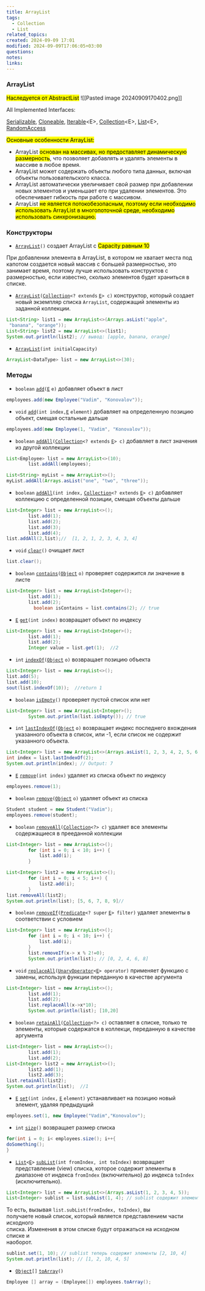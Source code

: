 ```yaml
---
title: ArrayList
tags:
  - Collection
  - List
related_topics: 
created: 2024-09-09 17:01
modified: 2024-09-09T17:06:05+03:00
questions: 
notes: 
links: 
---
```

### ArrayList

<mark class="hltr-purple">Наследуется от AbstractList</mark>
![[Pasted image 20240909170402.png]]

All Implemented Interfaces:

[Serializable](https://docs.oracle.com/javase/8/docs/api/java/io/Serializable.html), [Cloneable](https://docs.oracle.com/javase/8/docs/api/java/lang/Cloneable.html), [Iterable](https://docs.oracle.com/javase/8/docs/api/java/lang/Iterable.html)\<E>, [Collection](https://docs.oracle.com/javase/8/docs/api/java/util/Collection.html)\<E>, [List](https://docs.oracle.com/javase/8/docs/api/java/util/List.html)\<E>, [RandomAccess](https://docs.oracle.com/javase/8/docs/api/java/util/RandomAccess.html)

<mark class="hltr-orange">Основные особенности ArrayList:</mark>

- ArrayList <mark class="hltr-yellow">основан на массивах, но предоставляет динамическую размерность</mark>, что позволяет добавлять и удалять элементы в массиве в любое время.
- ArrayList может содержать объекты любого типа данных, включая объекты пользовательского класса.
- ArrayList автоматически увеличивает свой размер при добавлении новых элементов и уменьшает его при удалении элементов. Это обеспечивает гибкость при работе с массивом.
- ArrayList <mark class="hltr-yellow">не является потокобезопасным, поэтому если необходимо использовать ArrayList в многопоточной среде, необходимо использовать синхронизацию.</mark>

### Конструкторы

- [`ArrayList`](https://docs.oracle.com/javase/8/docs/api/java/util/ArrayList.html#ArrayList--)`()` создает ArrayList с <mark class="hltr-purple">Capacity равным 10</mark>

При добавлении элемента в ArrayList, в котором не хватает места под капотом создается новый массив с большей размерностью, это занимает время, поэтому лучше использовать конструктов с размерностью, если известно, сколько элементов будет храниться в списке.

- [`ArrayList`](https://docs.oracle.com/javase/8/docs/api/java/util/ArrayList.html#ArrayList-java.util.Collection-)`(`[`Collection`](https://docs.oracle.com/javase/8/docs/api/java/util/Collection.html)`<? extends` [`E`](https://docs.oracle.com/javase/8/docs/api/java/util/ArrayList.html)`> c)` конструктор, который создает новый экземпляр списка `ArrayList`, содержащий элементы из заданной коллекции.

```Java
List<String> list1 = new ArrayList<>(Arrays.asList("apple",
 "banana", "orange"));
List<String> list2 = new ArrayList<>(list1);
System.out.println(list2); // вывод: [apple, banana, orange]
```

- [`ArrayList`](https://docs.oracle.com/javase/8/docs/api/java/util/ArrayList.html#ArrayList-int-)`(int initialCapacity)`

```Java
ArrayList<DataType> list = new ArrayList<>(30);
```

### Методы

- `boolean` [`add`](https://docs.oracle.com/javase/8/docs/api/java/util/ArrayList.html#add-E-)`(`[`E`](https://docs.oracle.com/javase/8/docs/api/java/util/ArrayList.html) `e)` добавляет объект в лист

```Java
employees.add(new Employee("Vadim", "Konovalov"));
```

- `void` [`add`](https://docs.oracle.com/javase/8/docs/api/java/util/ArrayList.html#add-int-E-)`(int index,`[`E`](https://docs.oracle.com/javase/8/docs/api/java/util/ArrayList.html) `element)` добавляет на определенную позицию объект, смещая остальные дальше

```Java
employees.add(new Employee(1, "Vadim", "Konovalov"));
```

- `boolean` [`addAll`](https://docs.oracle.com/javase/8/docs/api/java/util/ArrayList.html#addAll-java.util.Collection-)`(`[`Collection`](https://docs.oracle.com/javase/8/docs/api/java/util/Collection.html)`<? extends` [`E`](https://docs.oracle.com/javase/8/docs/api/java/util/ArrayList.html)`> c)` добавляет в лист значения из другой коллекции

```Java
List<Employee> list = new ArrayList<>(10);
        list.addAll(employees);

List<String> myList = new ArrayList<>();
myList.addAll(Arrays.asList("one", "two", "three"));
```

- `boolean` [`addAll`](https://docs.oracle.com/javase/8/docs/api/java/util/ArrayList.html#addAll-int-java.util.Collection-)`(int index,` [`Collection`](https://docs.oracle.com/javase/8/docs/api/java/util/Collection.html)`<? extends` [`E`](https://docs.oracle.com/javase/8/docs/api/java/util/ArrayList.html)`> c)` добавляет коллекцию с определенной позиции, смещая объекты дальше

```Java
List<Integer> list = new ArrayList<>();
        list.add(1);
        list.add(2);
        list.add(3);
        list.add(4);
list.addAll(2,list);//  [1, 2, 1, 2, 3, 4, 3, 4]
```

- `void` [`clear`](https://docs.oracle.com/javase/8/docs/api/java/util/ArrayList.html#clear--)`()` очищает лист

```Java
list.clear();
```

- `boolean` [`contains`](https://docs.oracle.com/javase/8/docs/api/java/util/ArrayList.html#contains-java.lang.Object-)`(`[`Object`](https://docs.oracle.com/javase/8/docs/api/java/lang/Object.html) `o)` проверяет содержится ли значение в листе

```Java
List<Integer> list = new ArrayList<Integer>();
        list.add(1);
        list.add(2);
	      boolean isContains = list.contains(2); // true
```

- [`E`](https://docs.oracle.com/javase/8/docs/api/java/util/ArrayList.html) [`get`](https://docs.oracle.com/javase/8/docs/api/java/util/ArrayList.html#get-int-)`(int index)` возвращает объект по индексу

```Java
List<Integer> list = new ArrayList<Integer>();
        list.add(1);
        list.add(2);
        Integer value = list.get(1);  //2
```

- `int` [`indexOf`](https://docs.oracle.com/javase/8/docs/api/java/util/ArrayList.html#indexOf-java.lang.Object-)`(`[`Object`](https://docs.oracle.com/javase/8/docs/api/java/lang/Object.html) `o)` возвращает позицию объекта

```Java
List<Integer> list = new ArrayList<>();
list.add(5);
list.add(10);
sout(list.indexOf(10));  //return 1
```

- `boolean` [`isEmpty`](https://docs.oracle.com/javase/8/docs/api/java/util/ArrayList.html#isEmpty--)`()` проверяет пустой список или нет

```Java
List<Integer> list = new ArrayList<Integer>();
        System.out.println(list.isEmpty()); // true
```

- `int` [`lastIndexOf`](https://docs.oracle.com/javase/8/docs/api/java/util/ArrayList.html#lastIndexOf-java.lang.Object-)`(`[`Object`](https://docs.oracle.com/javase/8/docs/api/java/lang/Object.html) `o)` возвращает индекс последнего вхождения указанного объекта в список, или -1, если список не содержит указанного объекта.

```Java
List<Integer> list = new ArrayList<>(Arrays.asList(1, 2, 3, 4, 2, 5, 6, 2));
int index = list.lastIndexOf(2);
System.out.println(index); // Output: 7
```

- [`E`](https://docs.oracle.com/javase/8/docs/api/java/util/ArrayList.html) [`remove`](https://docs.oracle.com/javase/8/docs/api/java/util/ArrayList.html#remove-int-)`(int index)` удаляет из списка объект по индексу

```Java
employees.remove(1);
```

- `boolean` [`remove`](https://docs.oracle.com/javase/8/docs/api/java/util/ArrayList.html#remove-java.lang.Object-)`(`[`Object`](https://docs.oracle.com/javase/8/docs/api/java/lang/Object.html) `o)` удаляет объект из списка

```Java
Student student = new Student("Vadim");
employees.remove(student);
```

- `boolean` [`removeAll`](https://docs.oracle.com/javase/8/docs/api/java/util/ArrayList.html#removeAll-java.util.Collection-)`(`[`Collection`](https://docs.oracle.com/javase/8/docs/api/java/util/Collection.html)`<?> c)` удаляет все элементы содержащиеся в прееданной коллекции

```Java
List<Integer> list = new ArrayList<>();
        for (int i = 0; i < 10; i++) {
            list.add(i);
        }

List<Integer> list2 = new ArrayList<>();
        for (int i = 0; i < 5; i++) {
            list2.add(i);
        }
list.removeAll(list2);
System.out.println(list); [5, 6, 7, 8, 9]//
```

- `boolean` [`removeIf`](https://docs.oracle.com/javase/8/docs/api/java/util/ArrayList.html#removeIf-java.util.function.Predicate-)`(`[`Predicate`](https://docs.oracle.com/javase/8/docs/api/java/util/function/Predicate.html)`<? super` [`E`](https://docs.oracle.com/javase/8/docs/api/java/util/ArrayList.html)`> filter)` удаляет элементы в соответствии с условием

```Java
List<Integer> list = new ArrayList<>();
        for (int i = 0; i < 10; i++) {
            list.add(i);
        }
        list.removeIf(x-> x % 2!=0);
        System.out.println(list); // [0, 2, 4, 6, 8]
```

- `void` [`replaceAll`](https://docs.oracle.com/javase/8/docs/api/java/util/ArrayList.html#replaceAll-java.util.function.UnaryOperator-)`(`[`UnaryOperator`](https://docs.oracle.com/javase/8/docs/api/java/util/function/UnaryOperator.html)`<`[`E`](https://docs.oracle.com/javase/8/docs/api/java/util/ArrayList.html)`> operator)` применяет функцию с замены, используя функции переданную в качестве аргумента

```Java
List<Integer> list = new ArrayList<>();
        list.add(1);
        list.add(2);
        list.replaceAll(x->x*10);
        System.out.println(list); [10,20]
```

- `boolean` [`retainAll`](https://docs.oracle.com/javase/8/docs/api/java/util/ArrayList.html#retainAll-java.util.Collection-)`(`[`Collection`](https://docs.oracle.com/javase/8/docs/api/java/util/Collection.html)`<?> c)` оставляет в списке, только те элементы, которые содержатся в коллекци, переданную в качестве аргумента

```Java
List<Integer> list = new ArrayList<>();
        list.add(1);
        list.add(2);
List<Integer> list2 = new ArrayList<>();
        list2.add(1);
        list2.add(3);
list.retainAll(list2);
System.out.println(list);  //1
```

- [`E`](https://docs.oracle.com/javase/8/docs/api/java/util/ArrayList.html) [`set`](https://docs.oracle.com/javase/8/docs/api/java/util/ArrayList.html#set-int-E-)`(int index,` [`E`](https://docs.oracle.com/javase/8/docs/api/java/util/ArrayList.html) `element)` устанавливает на позицию новый элемент, удаляя предыдущий

```Java
employees.set(1, new Employee("Vadim","Konovalov");
```

- `int` [`size`](https://docs.oracle.com/javase/8/docs/api/java/util/ArrayList.html#size--)`()` возвращает размер списка

```Java
for(int i = 0; i< employees.size(); i++{
doSomething();
}
```

- [`List`](https://docs.oracle.com/javase/8/docs/api/java/util/List.html)`<`[`E`](https://docs.oracle.com/javase/8/docs/api/java/util/List.html)`>` [`subList`](https://docs.oracle.com/javase/8/docs/api/java/util/List.html#subList-int-int-)`(int fromIndex, int toIndex)` возвращает представление (view) списка, которое содержит элементы в диапазоне от индекса `fromIndex` (включительно) до индекса `toIndex` (исключительно).

```Java
List<Integer> list = new ArrayList<>(Arrays.asList(1, 2, 3, 4, 5));
List<Integer> sublist = list.subList(1, 4); // sublist содержит элементы [2, 3, 4]
```

То есть, вызывая `list.subList(fromIndex, toIndex)`, вы  
получаете новый список, который является представлением части исходного  
списка. Изменения в этом списке будут отражаться на исходном списке и  
наоборот.  

```Java
sublist.set(1, 10); // sublist теперь содержит элементы [2, 10, 4]
System.out.println(list); // [1, 2, 10, 4, 5]
```

- [`Object`](https://docs.oracle.com/javase/8/docs/api/java/lang/Object.html)`[]` [`toArray`](https://docs.oracle.com/javase/8/docs/api/java/util/List.html#toArray--)`()`

```Java
Employee [] array = (Employee[]) employees.toArray();
```

